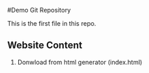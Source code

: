 #Demo Git Repository

This is the first file in this repo.

## Website Content

1. Donwload from html generator (index.html)
